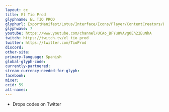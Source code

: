 ```yaml
---
layout: cc
title: El Tio Prod
glyphname: EL TIO PROD
glyphurl: ExportManifest/Lotus/Interface/Icons/Player/ContentCreators/EltioProd.png
glyphwave: 7
youtube: https://www.youtube.com/channel/UCAo_BFYu8VAvg0Eh22BuNhA
twitch: https://twitch.tv/el_tio_prod
twitter: https://twitter.com/TioProd
discord:
other-site:
primary-language: Spanish
global-glyph-code:
currently-partnered:
stream-currency-needed-for-glyph:
facebook:
mixer:
ccid: 59
alt-names:
---
```

* Drops codes on Twitter
